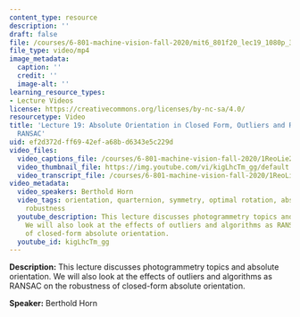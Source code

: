 ```yaml
---
content_type: resource
description: ''
draft: false
file: /courses/6-801-machine-vision-fall-2020/mit6_801f20_lec19_1080p_360p_16_9.mp4
file_type: video/mp4
image_metadata:
  caption: ''
  credit: ''
  image-alt: ''
learning_resource_types:
- Lecture Videos
license: https://creativecommons.org/licenses/by-nc-sa/4.0/
resourcetype: Video
title: 'Lecture 19: Absolute Orientation in Closed Form, Outliers and Robustness,
  RANSAC'
uid: ef2d372d-ff69-42ef-a68b-d6343e5c229d
video_files:
  video_captions_file: /courses/6-801-machine-vision-fall-2020/1ReoLie2XrZc4CEVSc1HyuHtWoK6fZoGJ_transcript.webvtt
  video_thumbnail_file: https://img.youtube.com/vi/kigLhcTm_gg/default.jpg
  video_transcript_file: /courses/6-801-machine-vision-fall-2020/1ReoLie2XrZc4CEVSc1HyuHtWoK6fZoGJ_transcript.pdf
video_metadata:
  video_speakers: Berthold Horn
  video_tags: orientation, quarternion, symmetry, optimal rotation, absolute orientation,
    robustness
  youtube_description: This lecture discusses photogrammetry topics and absolute orientation.
    We will also look at the effects of outliers and algorithms as RANSAC on the robustness
    of closed-form absolute orientation.
  youtube_id: kigLhcTm_gg
---
```

**Description:** This lecture discusses photogrammetry topics and absolute orientation. We will also look at the effects of outliers and algorithms as RANSAC on the robustness of closed-form absolute orientation.

**Speaker:** Berthold Horn